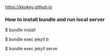 https://kkokey.github.io

### How to install bundle and run local server

$ bundle install

$ bundle exec jekyll b

$ bundle exec jekyll serve
